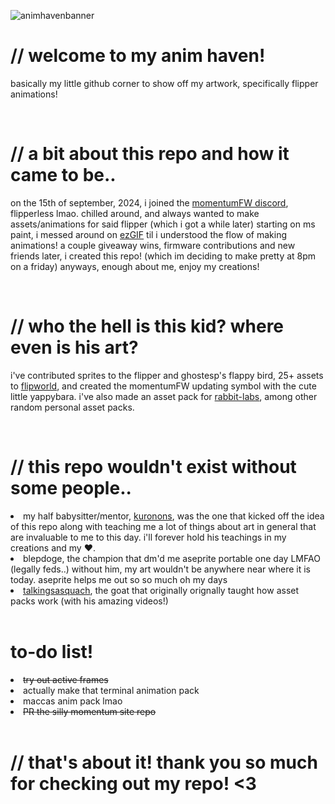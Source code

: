 ![animhavenbanner](https://github.com/user-attachments/assets/48a5eff3-6df1-4e13-9516-86f44a85a13a)
<h1>// welcome to my anim haven!</h1>
<p>basically my little github corner to show off my artwork, specifically flipper animations!</p>

<br>

<h1>// a bit about this repo and how it came to be..</h1>
<p>on the 15th of september, 2024, i joined the <a href="https://discord.com/invite/momentum">momentumFW discord</a>, flipperless lmao. chilled around, and always wanted to make assets/animations for said flipper (which i got a while later) starting on ms paint, i messed around on <a href="https://ezgif.com/">ezGIF</a> til i understood the flow of making animations! a couple giveaway wins, firmware contributions and new friends later, i created this repo! (which im deciding to make pretty at 8pm on a friday) anyways, enough about me, enjoy my creations!</p>

<br>

<h1>// who the hell is this kid? where even is his art?</h1>
<p>i've contributed sprites to the flipper and ghostesp's flappy bird, 25+ assets to <a href="https://github.com/jblanked/FlipWorld">flipworld</a>, and created the momentumFW updating symbol with the cute little yappybara. i've also made an asset pack for <a href="rabbit-labs.com">rabbit-labs</a>, among other random personal asset packs. </p>

<br>

<h1>// this repo wouldn't exist without some people..</h1>
<li>my half babysitter/mentor, <a href="https://github.com/kuronons">kuronons</a>, was the one that kicked off the idea of this repo along with teaching me a lot of things about art in general that are invaluable to me to this day. i'll forever hold his teachings in my creations and my ❤️.</li>
<li>blepdoge, the champion that dm'd me aseprite portable one day LMFAO (legally feds..) without him, my art wouldn't be anywhere near where it is today. aseprite helps me out so so much oh my days</li>
<li><a href="https://www.youtube.com/@TalkingSasquach">talkingsasquach</a>, the goat that originally orignally taught how asset packs work (with his amazing videos!)</li>

<br>

<h1>to-do list!</h1>
<del><li>try out active frames</li></del>
<li>actually make that terminal animation pack</li>
<li>maccas anim pack lmao</li>
<del><li>PR the silly momentum site repo</li></del>

<br>

<h1>// that's about it! thank you so much for checking out my repo! <3</h1>

